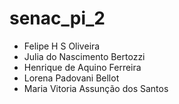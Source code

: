 # senac_pi_2

* Felipe H S Oliveira
* Julia do Nascimento Bertozzi
* Henrique de Aquino Ferreira
* Lorena Padovani Bellot
* Maria Vitoria Assunção dos Santos
